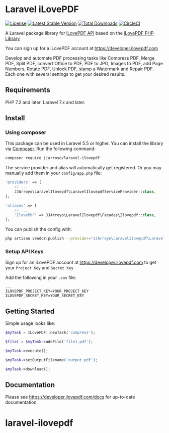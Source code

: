 Laravel iLovePDF
================

[![License](https://poser.pugx.org/jjarroyo/laravel-ilovepdf/license)](https://packagist.org/packages/jjarroyo/laravel-ilovepdf)
[![Latest Stable Version](https://poser.pugx.org/jjarroyo/laravel-ilovepdf/v/stable)](https://packagist.org/packages/jjarroyo/laravel-ilovepdf)
[![Total Downloads](https://poser.pugx.org/jjarroyo/laravel-ilovepdf/downloads)](https://packagist.org/packages/jjarroyo/laravel-ilovepdf)
[![CircleCI](https://circleci.com/gh/jjarroyo/laravel-ilovepdf.svg?style=shield)](https://circleci.com/gh/jjarroyo/laravel-ilovepdf)

A Laravel package library for [iLovePDF API](https://developer.ilovepdf.com) based on the [iLovePDF PHP Library](https://github.com/ilovepdf/ilovepdf-php)

You can sign up for a iLovePDF account at https://developer.ilovepdf.com

Develop and automate PDF processing tasks like Compress PDF, Merge PDF, Split PDF, convert Office to PDF, PDF to JPG, Images to PDF, add Page Numbers, Rotate PDF, Unlock PDF, stamp a Watermark and Repair PDF. Each one with several settings to get your desired results.

## Requirements

PHP 7.2 and later.
Laravel 7.x and later.

## Install

### Using composer

This package can be used in Laravel 5.5 or higher. You can install the library via [Composer](http://getcomposer.org/). Run the following command:

```bash
composer require jjarroyo/laravel-ilovepdf
```

The service provider and alias will automatically get registered. Or you may manually add them in your `config/app.php` file:

```php
'providers' => [
    // ...
    JJArroyo\LaravelIlovepdf\LaravelIlovepdfServiceProvider::class,
];

'aliases' => [
    // ...
    'IlovePDF' => JJArroyo\LaravelIlovepdf\Facades\Ilovepdf::class,
];
```

You can publish the config with:

```bash
php artisan vendor:publish --provider="JJArroyo\LaravelIlovepdf\LaravelIlovepdfServiceProvider" --tag="config"
```

### Setup API Keys

Sign up for an iLovePDF account at https://developer.ilovepdf.com to get your `Project Key` and `Secret Key`

Add the following in your `.env` file:

```
...
ILOVEPDF_PROJECT_KEY=YOUR_PROJECT_KEY
ILOVEPDF_SECRET_KEY=YOUR_SECRET_KEY
```


## Getting Started

Simple usage looks like:

```php
$myTask = ILovePDF::newTask('compress');

$file1 = $myTask->addFile('file1.pdf');

$myTask->execute();

$myTask->setOutputFilename('output.pdf');

$myTask->download();
```


## Documentation

Please see https://developer.ilovepdf.com/docs for up-to-date documentation.
# laravel-ilovepdf
